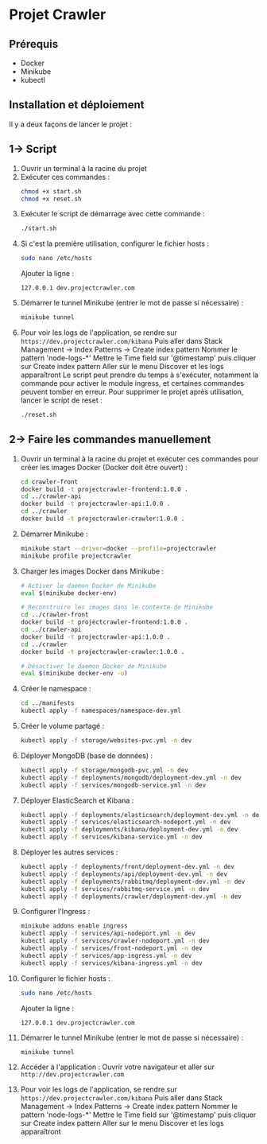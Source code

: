 # Projet Crawler

## Prérequis
- Docker
- Minikube
- kubectl

## Installation et déploiement

Il y a deux façons de lancer le projet :
## 1-> Script
1. Ouvrir un terminal à la racine du projet
2. Exécuter ces commandes :
   ```bash
   chmod +x start.sh
   chmod +x reset.sh
   ```
3. Exécuter le script de démarrage avec cette commande : 
   ```bash
   ./start.sh
   ```
4. Si c'est la première utilisation, configurer le fichier hosts :
   ```bash
   sudo nano /etc/hosts
   ```
   Ajouter la ligne :
   ```
   127.0.0.1 dev.projectcrawler.com
   ```
5. Démarrer le tunnel Minikube (entrer le mot de passe si nécessaire) :
   ```bash
   minikube tunnel
   ```
6. Pour voir les logs de l'application, se rendre sur `https://dev.projectcrawler.com/kibana`
    Puis aller dans Stack Management -> Index Patterns -> Create index pattern
    Nommer le pattern 'node-logs-*'
    Mettre le Time field sur '@timestamp' puis cliquer sur Create index pattern
    Aller sur le menu Discover et les logs apparaîtront
Le script peut prendre du temps à s'exécuter, notamment la commande pour activer le module ingress, et certaines commandes peuvent tomber en erreur.
Pour supprimer le projet après utilisation, lancer le script de reset :
   ```bash
   ./reset.sh
   ```

## 2-> Faire les commandes manuellement
1. Ouvrir un terminal à la racine du projet et exécuter ces commandes pour créer les images Docker (Docker doit être ouvert) :
   ```bash
   cd crawler-front
   docker build -t projectcrawler-frontend:1.0.0 .
   cd ../crawler-api
   docker build -t projectcrawler-api:1.0.0 .
   cd ../crawler
   docker build -t projectcrawler-crawler:1.0.0 .
   ```

2. Démarrer Minikube :
   ```bash
   minikube start --driver=docker --profile=projectcrawler
   minikube profile projectcrawler
   ```

3. Charger les images Docker dans Minikube :
   ```bash
   # Activer le daemon Docker de Minikube
   eval $(minikube docker-env)

   # Reconstruire les images dans le contexte de Minikube
   cd ../crawler-front
   docker build -t projectcrawler-frontend:1.0.0 .
   cd ../crawler-api
   docker build -t projectcrawler-api:1.0.0 .
   cd ../crawler
   docker build -t projectcrawler-crawler:1.0.0 .

   # Désactiver le daemon Docker de Minikube
   eval $(minikube docker-env -u)
   ```

4. Créer le namespace :
   ```bash
   cd ../manifests
   kubectl apply -f namespaces/namespace-dev.yml
   ```

5. Créer le volume partagé :
   ```bash
   kubectl apply -f storage/websites-pvc.yml -n dev
   ```

6. Déployer MongoDB (base de données) :
   ```bash
   kubectl apply -f storage/mongodb-pvc.yml -n dev
   kubectl apply -f deployments/mongodb/deployment-dev.yml -n dev
   kubectl apply -f services/mongodb-service.yml -n dev
   ```

7. Déployer ElasticSearch et Kibana : 
   ```bash
   kubectl apply -f deployments/elasticsearch/deployment-dev.yml -n dev
   kubectl apply -f services/elasticsearch-nodeport.yml -n dev
   kubectl apply -f deployments/kibana/deployment-dev.yml -n dev
   kubectl apply -f services/kibana-service.yml -n dev
   ```

8. Déployer les autres services :
    ```bash
    kubectl apply -f deployments/front/deployment-dev.yml -n dev
    kubectl apply -f deployments/api/deployment-dev.yml -n dev
    kubectl apply -f deployments/rabbitmq/deployment-dev.yml -n dev
    kubectl apply -f services/rabbitmq-service.yml -n dev
    kubectl apply -f deployments/crawler/deployment-dev.yml -n dev
    ```

9. Configurer l'Ingress :
    ```bash
    minikube addons enable ingress
    kubectl apply -f services/api-nodeport.yml -n dev
    kubectl apply -f services/crawler-nodeport.yml -n dev
    kubectl apply -f services/front-nodeport.yml -n dev
    kubectl apply -f services/app-ingress.yml -n dev
    kubectl apply -f services/kibana-ingress.yml -n dev
    ```

10. Configurer le fichier hosts :
    ```bash
    sudo nano /etc/hosts
    ```
    Ajouter la ligne :
    ```
    127.0.0.1 dev.projectcrawler.com
    ```

11. Démarrer le tunnel Minikube (entrer le mot de passe si nécessaire) :
    ```bash
    minikube tunnel
    ```

12. Accéder à l'application :
    Ouvrir votre navigateur et aller sur `http://dev.projectcrawler.com`

13. Pour voir les logs de l'application, se rendre sur `https://dev.projectcrawler.com/kibana`
    Puis aller dans Stack Management -> Index Patterns -> Create index pattern
    Nommer le pattern 'node-logs-*'
    Mettre le Time field sur '@timestamp' puis cliquer sur Create index pattern
    Aller sur le menu Discover et les logs apparaîtront
